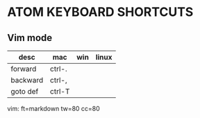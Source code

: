 # ATOM KEYBOARD SHORTCUTS

<!-- gen use https://www.tablesgenerator.com/markdown_tables -->

Vim mode
----------

| desc                 | mac        | win        | linux      |
|----------------------|------------|------------|------------|
| forward              | ctrl-.     |            |            |
| backward             | ctrl-,     |            |            |
| goto def             | ctrl-T     |            |            |

vim: ft=markdown tw=80 cc=80
